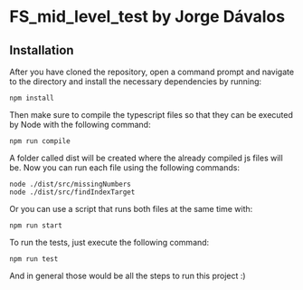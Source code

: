# FS_mid_level_test by Jorge Dávalos

## Installation

After you have cloned the repository, open a command prompt and navigate to the directory and install the necessary dependencies by running:
```
npm install
```
Then make sure to compile the typescript files so that they can be executed by Node with the following command:
```
npm run compile
```
A folder called dist will be created where the already compiled js files will be.
Now you can run each file using the following commands:
```
node ./dist/src/missingNumbers
node ./dist/src/findIndexTarget
```
Or you can use a script that runs both files at the same time with:
```
npm run start
```
To run the tests, just execute the following command:
```
npm run test
```
And in general those would be all the steps to run this project :)
